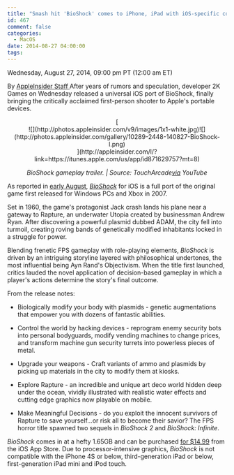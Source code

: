 ```yaml
---
title: "Smash hit 'BioShock' comes to iPhone, iPad with iOS-specific controls"
id: 467
comment: false
categories:
  - MacOS
date: 2014-08-27 04:00:00
tags:
---
```


<div readability="46">

 Wednesday, August 27, 2014, 09:00 pm PT (12:00 am ET) 

 By [AppleInsider Staff ](mailto:news@appleinsider.com)
<span>After years of rumors and speculation, developer 2K Games on Wednesday released a universal iOS port of BioShock, finally bringing the critically acclaimed first-person shooter to Apple's portable devices. 

</span>

<div align="center">[
<div>![](http://photos.appleinsider.com/v9/images/1x1-white.jpg)<noscript>![](http://photos.appleinsider.com/gallery/10289-2448-140827-BioShock-l.png)</noscript></div>](http://appleinsider.com/l/?link=https://itunes.apple.com/us/app/id871629757?mt=8)

<span>_BioShock gameplay trailer. | Source: <em>TouchArcade_[via](https://www.youtube.com/watch?v=savBvN9Jz5g) YouTube</em></span></div>

As reported in [early August](http://appleinsider.com/articles/14/08/04/console-hit-bioshock-coming-to-apples-iphone-ipad-this-summer), [_BioShock_](http://appleinsider.com/l/?link=https://itunes.apple.com/us/app/id871629757?mt=8) for iOS is a full port of the original game first released for Windows PCs and Xbox in 2007\. 

Set in 1960, the game's protagonist Jack crash lands his plane near a gateway to Rapture, an underwater Utopia created by businessman Andrew Ryan. After discovering a powerful plasmid dubbed ADAM, the city fell into turmoil, creating roving bands of genetically modified inhabitants locked in a struggle for power.

Blending frenetic FPS gameplay with role-playing elements, _BioShock_ is driven by an intriguing storyline layered with philosophical undertones, the most influential being Ayn Rand's Objectivism. When the title first launched, critics lauded the novel application of decision-based gameplay in which a player's actions determine the story's final outcome.

From the release notes: 

*   Biologically modify your body with plasmids - genetic augmentations that empower you with dozens of fantastic abilities.
*   Control the world by hacking devices - reprogram enemy security bots into personal bodyguards, modify vending machines to change prices, and transform machine gun security turrets into powerless pieces of metal.
*   Upgrade your weapons - Craft variants of ammo and plasmids by picking up materials in the city to modify them at kiosks.

*   Explore Rapture - an incredible and unique art deco world hidden deep under the ocean, vividly illustrated with realistic water effects and cutting edge graphics now playable on mobile.

*   Make Meaningful Decisions - do you exploit the innocent survivors of Rapture to save yourself...or risk all to become their savior?
 The FPS horror title spawned two sequels in _BioShock 2_ and _BioShock: Infinite_. 

<div align="center"></div>

_BioShock_ comes in at a hefty 1.65GB and can be purchased [for $14.99](http://appleinsider.com/l/?link=https://itunes.apple.com/us/app/id871629757?mt=8) from the iOS App Store. Due to processor-intensive graphics, _BioShock_ is not compatible with the iPhone 4S or below, third-generation iPad or below, first-generation iPad mini and iPod touch. 
</div>